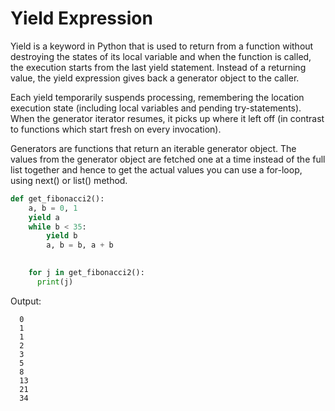 # Yield Expression

Yield is a keyword in Python that is used to return from a function without destroying the states of its local variable and when the function is called, the execution starts from the last yield statement. Instead of a returning value, the yield expression gives back a generator object to the caller.

Each yield temporarily suspends processing, remembering the location execution state (including local variables and pending try-statements). When the generator iterator resumes, it picks up where it left off (in contrast to functions which start fresh on every invocation).

Generators are functions that return an iterable generator object. The values from the generator object are fetched one at a time instead of the full list together and hence to get the actual values you can use a for-loop, using next() or list() method.
      
```py
def get_fibonacci2():
    a, b = 0, 1
    yield a
    while b < 35:
        yield b
        a, b = b, a + b
        

    for j in get_fibonacci2():
      print(j)
```

Output:

      0
      1
      1
      2
      3
      5
      8
      13
      21
      34




